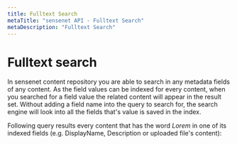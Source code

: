 ```yaml
---
title: Fulltext Search
metaTitle: "sensenet API - Fulltext Search"
metaDescription: "Fulltext Search"
---
```


# Fulltext search

In sensenet content repository you are able to search in any metadata fields of any content. As the field values can be indexed for every content, when you searched for a field value the related content will appear in the result set. Without adding a field name into the query to search for, the search engine will look into all the fields that's value is saved in the index.

Following query results every content that has the word *Lorem* in one of its indexed fields (e.g. DisplayName, Description or uploaded file's content):

<tab category="querying" article="fulltext" example="fullText" />
